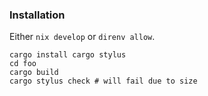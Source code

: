 ### Installation

Either `nix develop` or `direnv allow`.

```
cargo install cargo stylus
cd foo
cargo build
cargo stylus check # will fail due to size
```
